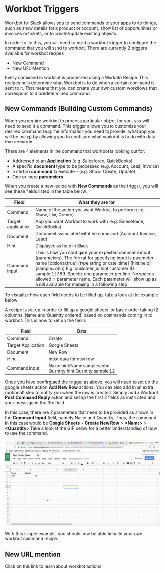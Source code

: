 # Workbot Triggers
Workbot for Slack allows you to send commands to your apps to do things, such as show details for a product or account, show list of opportunities or invoices or tickets, or to create/update existing objects. 

In order to do this, you will need to build a workbot trigger to configure the command that you will send to workbot. There are currently 2 triggers available for workbot recipes
* New Command
* New URL Mention

Every command in workbot is processed using a Workato Recipe. This recipes help determine what Workbot is to do when a certain command is sent to it. That means that you can create your own custom workflows that correspond to a predetermined command.


## New Commands (Building Custom Commands)
When you require workbot to process particular object for you, you will need to send it a command. This trigger allows you to customize your desired command (e.g. the information you need to provide, what app you will be using) by allowing you to configure what workbot is to do with data that comes in. 

There are 4 elements in the command that workbot is looking out for:
* Addressed to an **Application** (e.g. Salesforce, QuickBooks) 
* A specific **document** type to be processed (e.g. Account, Lead, Invoice)
* a certain **command** to execute - (e.g. Show, Create, Update)
* One or more **parameters**

When you create a new recipe with **New Commands** as the trigger, you will see these fields listed in the table below:

|Field   |What they are for   |
|---|---|
|Command   |Name of the action you want Workbot to perform (e.g. Show, List, Create)|
|Target application   |App you want Workbot to work with (e.g. Saleseforce, QuickBooks)|
|Document   |Document associated witht he command (Account, Invoice, Lead)   |
|Hint|Displayed as help in Slack|
|Command input |This is how you configure your expected command input (parameters). The format for specifying input is parameter name \[optional:true]  \[type:string or date_time]   \[hint:help]   \[sample:John] E.g. customer_id hint:customer ID sample:12789. Specify one parameter per line. No spaces allowed in parameter name. Each parameter will show up as a pill available for mapping in a following step|

To visualize how each field needs to be filled up, take a look at the example below

A recipe is set up in order to fill up a google sheets for basic order taking (2 columns, Name and Quantity ordered) based on commands coming in to workbot. 
This is how to set up the fields

|Field|Data|
|---|---|
|Command|Create|
|Target Application|Google Sheets|
|Document|New Row|
|Hint|Input data for new row|
|Command input|Name  hint:Name sample:John <br> Quantity hint:Quantity sample:12|

Once you have confirgured the trigger as above, you will need to set up the google sheets action **Add New Row** actions. You can also add in an extra (optional) step to notify you when the row is created. Simply add a Workbot **Post Command Reply** action and set up the first 2 fields as instructed and your message in the 3rd field.

In this case, there are 2 parameters that need to be provided as shown in the **Command Input** field, namely Name and Quantity. Thus, the command in this case would be **Google Sheets** > **Create New Row** > **\<Name>** > **\<Quantity>** 
Take a look at the GIF below for a better understanding of how to use the command.

![command-example](/_uploads/Workbot/workbot-trigger/workbot-trigger-example.gif)

With this simple example, you should now be able to build your own workbot command recipe. 

## New URL mention

Click on this link to learn about workbot actions


